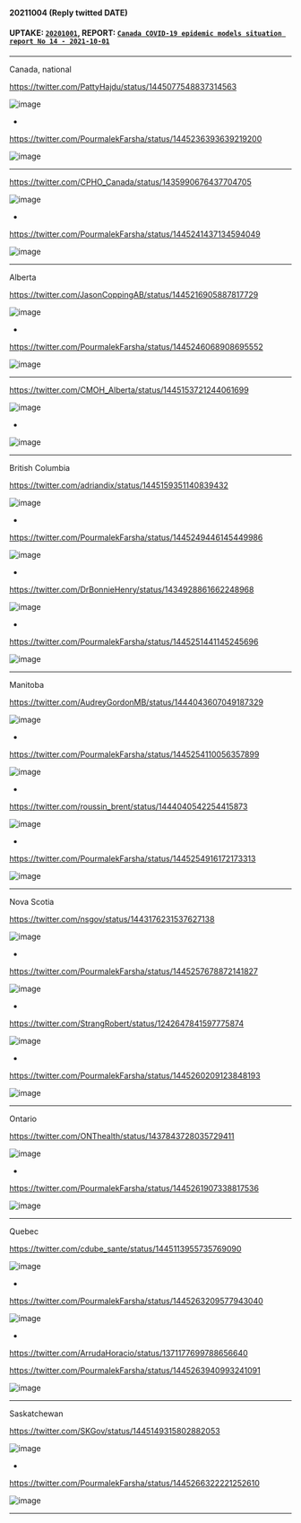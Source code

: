 
#### 20211004 (Reply twitted DATE)

#### UPTAKE: [`20201001`](https://github.com/pourmalek/CovidVisualizedCountry/blob/main/20211001/readme.md), REPORT: [`Canada COVID-19 epidemic models situation report No 14 - 2021-10-01`](https://github.com/pourmalek/CovidVisualizedCountry/blob/main/situation%20reports/14%20Canada%20COVID-19%20epidemic%20models%20situation%20report%20No%2014%20-%202021-10-01.pdf)

****

Canada, national

https://twitter.com/PattyHajdu/status/1445077548837314563

![image](https://user-images.githubusercontent.com/30849720/135958678-0be95895-4b37-422b-b8a2-d06e794caeb8.png)

*

https://twitter.com/PourmalekFarsha/status/1445236393639219200

![image](https://user-images.githubusercontent.com/30849720/135965054-d0f37a5e-6946-4a46-b6f3-d4ec0ef09a5e.png)

****

https://twitter.com/CPHO_Canada/status/1435990676437704705

![image](https://user-images.githubusercontent.com/30849720/135959359-f2b84d6f-b24c-4c75-887b-c51aaa375cff.png)

*

https://twitter.com/PourmalekFarsha/status/1445241437134594049

![image](https://user-images.githubusercontent.com/30849720/135959424-910d4958-5218-4e18-a110-a9097ca351c8.png)

****

Alberta

https://twitter.com/JasonCoppingAB/status/1445216905887817729

![image](https://user-images.githubusercontent.com/30849720/135960776-35fd47f3-ee47-416d-a2f6-ebf2da6f1b19.png)

*

https://twitter.com/PourmalekFarsha/status/1445246068908695552

![image](https://user-images.githubusercontent.com/30849720/135965188-5cda38c3-3b34-410d-9ad3-2b3129a9cbad.png)

****

https://twitter.com/CMOH_Alberta/status/1445153721244061699

![image](https://user-images.githubusercontent.com/30849720/135961048-03ec7dfd-6c9b-4387-8f49-4a5065ea0337.png)

*

![image](https://user-images.githubusercontent.com/30849720/135961206-c5430223-0353-48cc-90bd-69f42b9e2094.png)

****

British Columbia

https://twitter.com/adriandix/status/1445159351140839432

![image](https://user-images.githubusercontent.com/30849720/135961868-339c3c9b-228f-4330-bd89-dea8127dbf5e.png)

*

https://twitter.com/PourmalekFarsha/status/1445249446145449986

![image](https://user-images.githubusercontent.com/30849720/135961935-f8346ee6-ba7d-4e11-9067-f1289172a64d.png)

*

https://twitter.com/DrBonnieHenry/status/1434928861662248968

![image](https://user-images.githubusercontent.com/30849720/135962434-f7399ad6-f617-4839-8cd3-8d6b587720f6.png)

*

https://twitter.com/PourmalekFarsha/status/1445251441145245696

![image](https://user-images.githubusercontent.com/30849720/135962544-01c67217-e23b-4ccf-afb8-ed57b4256cf6.png)

****

Manitoba

https://twitter.com/AudreyGordonMB/status/1444043607049187329

![image](https://user-images.githubusercontent.com/30849720/135963351-4a1f4ef8-6579-4175-8b44-b4a8af697bcd.png)

*

https://twitter.com/PourmalekFarsha/status/1445254110056357899

![image](https://user-images.githubusercontent.com/30849720/135963506-5be145e2-7bff-486b-8346-cd28545600d1.png)

*

https://twitter.com/roussin_brent/status/1444040542254415873

![image](https://user-images.githubusercontent.com/30849720/135963685-abd66ba3-c6af-451e-8024-e065842e5d81.png)

*

https://twitter.com/PourmalekFarsha/status/1445254916172173313

![image](https://user-images.githubusercontent.com/30849720/135965325-2070df9d-795c-4757-8b1a-e1db8ee5bdd6.png)

****

Nova Scotia

https://twitter.com/nsgov/status/1443176231537627138

![image](https://user-images.githubusercontent.com/30849720/135964575-97eac80c-6e2f-44cd-9863-dc32cb818d2f.png)

*

https://twitter.com/PourmalekFarsha/status/1445257678872141827

![image](https://user-images.githubusercontent.com/30849720/135964964-605b42d0-d1e2-4da4-b527-c08bc38fa79a.png)

*

https://twitter.com/StrangRobert/status/1242647841597775874

![image](https://user-images.githubusercontent.com/30849720/135965745-9a7ee405-48f7-4642-bcda-e57b7a45bc24.png)

*

https://twitter.com/PourmalekFarsha/status/1445260209123848193

![image](https://user-images.githubusercontent.com/30849720/135965876-70c0f3dd-2450-4241-be49-d85b2bfd2b21.png)

****

Ontario

https://twitter.com/ONThealth/status/1437843728035729411

![image](https://user-images.githubusercontent.com/30849720/135966385-7fc0f529-e4e9-4e31-b230-5f4ca1b7b98a.png)

* 

https://twitter.com/PourmalekFarsha/status/1445261907338817536

![image](https://user-images.githubusercontent.com/30849720/135966511-5f07395c-a74d-4608-81cb-875ac59bbdb8.png)

****

Quebec

https://twitter.com/cdube_sante/status/1445113955735769090

![image](https://user-images.githubusercontent.com/30849720/135966860-c3ede0b2-0959-4430-9b94-e351d90ffae9.png)

*

https://twitter.com/PourmalekFarsha/status/1445263209577943040

![image](https://user-images.githubusercontent.com/30849720/135966956-856a6bde-4359-40f5-acad-d7bb09bd3353.png)

*

https://twitter.com/ArrudaHoracio/status/1371177699788656640

https://twitter.com/PourmalekFarsha/status/1445263940993241091

![image](https://user-images.githubusercontent.com/30849720/135967234-9d176b3d-82ce-4932-a392-1543e8826d7a.png)

****

Saskatchewan

https://twitter.com/SKGov/status/1445149315802882053

![image](https://user-images.githubusercontent.com/30849720/135968131-a0dba944-ca41-475b-acf4-08db8ecdc46d.png)

* 

https://twitter.com/PourmalekFarsha/status/1445266322221252610

![image](https://user-images.githubusercontent.com/30849720/135968255-a2285d34-6676-487c-9ede-08c03fd09f8c.png)

****



